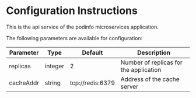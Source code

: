 # Configuration Instructions

This is the api service of the podinfo microservices application.

The following parameters are available for configuration:

| Parameter | Type | Default | Description |
|-----------|------|---------|-------------|
| replicas | integer | 2 | Number of replicas for the application |
| cacheAddr | string | tcp://redis:6379 | Address of the cache server |
